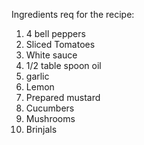 Ingredients req for the recipe: 
1. 4 bell peppers 
1. Sliced Tomatoes 
2. White sauce
3. 1/2 table spoon oil
4. garlic 
5. Lemon 
6. Prepared mustard 
7. Cucumbers 
8. Mushrooms 
9. Brinjals